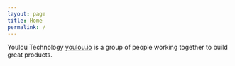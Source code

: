 ```yaml
---
layout: page
title: Home
permalink: /
---
```


Youlou Technology [youlou.io](https://youlou.io/) is a group of people working together to build great products.

[youlou-technology]: https://youlou.io
